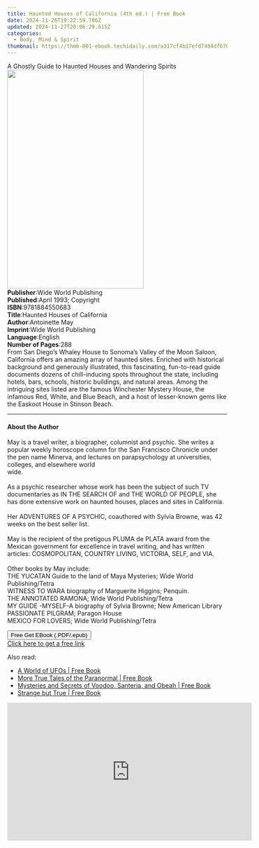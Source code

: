 ```yaml
---
title: Haunted Houses of California (4th ed.) | Free Book
date: 2024-11-26T19:22:59.786Z
updated: 2024-11-27T20:06:29.615Z
categories:
  - Body, Mind & Spirit
thumbnail: https://thmb-001-ebook.techidaily.com/a317cf4b37efd7484dfb7029a7fa383036cba7baad5614435a5ff46aed5f58f1.jpg
---
```

<main id="book-container">
  <div class="flex flex-col">
    <div class="book-brief flex-1 py-6 px-4 sm:p-6 md:py-10 md:px-8">
      <!-- brief-->
      <div class="book-brief-main">
        A Ghostly Guide to Haunted Houses and Wandering Spirits
      </div>
    </div>
    <div
      class="book-meta-info flex-1 grid gap-4 col-start-1 col-end-3 row-start-1 sm:mb-6 sm:grid-cols-4 lg:gap-6 lg:col-start-2 lg:row-end-6 lg:row-span-6 lg:mb-0"
    >
      <div
        class="book-meta-info-left place-content-center mt-4 p-4 text-sm leading-6 col-start-2 col-span-2 dark:text-slate-400"
      >
        <img
          class="w-full h-500 object-cover rounded-lg sm:h-255 sm:col-span-2 lg:col-span-full"
          src="https://img-001-ebook.techidaily.com/f05311d03f5341751ef3bb9aabe7181f80cbc2b2370cd766ca9f48e39dccdc7c.jpg"
          alt=""
          width="312"
          height="500"
        />
      </div>
      <div
        class="book-meta-info-right mt-2 col-start-1 row-start-2 col-span-3 self-center"
      >
        <!-- meta data  -->
        <div class="flex flex-col px-4 md:px-8">
          <div class="flex-1">
            <strong>Publisher</strong>:<span class="px-2"
              >Wide World Publishing</span
            >
          </div>
          <div class="flex-1">
            <strong>Published</strong>:<span class="px-2"
              >April 1993; Copyright</span
            >
          </div>
          <div class="flex-1">
            <strong>ISBN</strong>:<span class="px-2">9781884550683</span>
          </div>
          <div class="flex-1">
            <strong>Title</strong>:<span class="px-2"
              >Haunted Houses of California</span
            >
          </div>
          <div class="flex-1">
            <strong>Author</strong>:<span class="px-2">Antoinette May</span>
          </div>
          <div class="flex-1">
            <strong>Imprint</strong>:<span class="px-2"
              >Wide World Publishing</span
            >
          </div>
          <div class="flex-1">
            <strong>Language</strong>:<span class="px-2">English</span>
          </div>
          <div class="flex-1">
            <strong>Number of Pages</strong>:<span class="px-2">288</span>
          </div>
        </div>
      </div>
    </div>
    <div class="book-description flex-1 py-6 px-4 sm:p-6 md:py-10 md:px-8">
      <div class="book-description-main">
        <div accordion-content="" id="description">
          From San Diego’s Whaley House to Sonoma’s Valley of the Moon Saloon,
          California offers an amazing array of haunted sites. Enriched with
          historical background and generously illustrated, this fascinating,
          fun-to-read guide documents dozens of chill-inducing spots throughout
          the state, including hotels, bars, schools, historic buildings, and
          natural areas. Among the intriguing sites listed are the famous
          Winchester Mystery House, the infamous Red, White, and Blue Beach, and
          a host of lesser-known gems like the Easkoot House in Stinson Beach.
        </div>
      </div>
    </div>
    <div class="book-excerpts flex-1 py-6 px-4 sm:p-6 md:py-10 md:px-8">
      <!-- excerpts-->
      <div class="book-excerpts-main">
        <hr />
        <h4 class="placeholder placeholder-heading">
          <span>About the Author</span>
        </h4>
        <p>
          May is a travel writer, a biographer, columnist and psychic. She
          writes a popular weekly horoscope column for the San Francisco
          Chronicle under the pen name Minerva, and lectures on parapsychology
          at universities, colleges, and elsewhere world<br />wide.<br /><br />As
          a psychic researcher whose work has been the subject of such TV
          documentaries as IN THE SEARCH OF and THE WORLD OF PEOPLE, she has
          done extensive work on haunted houses, places and sites in
          California.<br /><br />Her ADVENTURES OF A PSYCHIC, coauthored with
          Sylvia Browne, was 42 weeks on the best seller list.<br /><br />May is
          the recipient of the pretigous PLUMA de PLATA award from the Mexican
          government for excellence in travel writing, and has written articles:
          COSMOPOLITAN, COUNTRY LIVING, VICTORIA, SELF, and VIA.<br /><br />Other
          books by May include:<br />THE YUCATAN Guide to the land of Maya
          Mysteries; Wide World Publishing/Tetra<br />WITNESS TO WARA biography
          of Marguerite Higgins; Penquin.<br />THE ANNOTATED RAMONA; Wide World
          Publishing/Tetra<br />MY GUIDE -MYSELF-A biography of Sylvia Browne;
          New American Library<br />PASSIONATE PILGRAM; Paragon House<br />MEXICO
          FOR LOVERS; Wide World Publishing/Tetra
        </p>
      </div>
    </div>
    <div
      class="book-about-author flex-1 py-6 px-4 sm:p-6 md:py-10 md:px-8"
    ></div>
    <div class="book-free-get flex-1 py-6 px-4 sm:p-6 md:py-10 md:px-8">
      <button
        id="btn-free-get"
        class="bg-blue-500 hover:bg-blue-700 text-white font-bold py-2 px-4 rounded"
      >
        Free Get EBook (.PDF/.epub)
      </button>
      <div id="countdown-display" class="px-2 text-lg mt-2"></div>
      <a
        id="free-link"
        class="hidden bg-blue-500 hover:bg-blue-700 text-white font-bold py-2 px-4 rounded"
        href="https://www.ebooks.com/en-us/book/96510705/haunted-houses-of-california/antoinette-may/"
        target="_blank"
        >Click here to get a free link</a
      >
    </div>
    <script>
      let countdownTime = 0;
      let countdownInterval = null;
      document
        .getElementById('btn-free-get')
        .addEventListener('click', startCountdown);
      function startCountdown() {
        countdownTime = new Date().getTime() + 60000 * 3;
        countdownInterval = setInterval(updateCountdown, 1000);
        document.getElementById('btn-free-get').disabled = true;
        document
          .getElementById('btn-free-get')
          .classList.add('bg-gray-500', 'cursor-not-allowed');
      }
      function updateCountdown() {
        let currentTime = new Date().getTime();
        let timeLeft = countdownTime - currentTime;
        let secondsLeft = Math.floor(timeLeft / 1000);
        document.getElementById('countdown-display').innerHTML =
          `Remaining time: ${secondsLeft} seconds.`;
        if (secondsLeft <= 0) {
          clearInterval(countdownInterval);
          document.getElementById('btn-free-get').classList.add('hidden');
          document.getElementById('free-link').classList.remove('hidden');
          document.getElementById('countdown-display').innerHTML = '';
        }
      }
    </script>
  </div>
</main>

<ins class="adsbygoogle"
      style="display:block"
      data-ad-client="ca-pub-7571918770474297"
      data-ad-slot="8358498916"
      data-ad-format="auto"
      data-full-width-responsive="true"></ins>
    

<span class="atpl-alsoreadstyle">Also read:</span>
<div><ul>
<li><a href="https://novels-ebooks.techidaily.com/611786--a-world-of-ufos/"><u>A World of UFOs | Free Book</u></a></li>
<li><a href="https://novels-ebooks.techidaily.com/611787-9781770703445-more-true-tales-of-the-paranormal/"><u>More True Tales of the Paranormal | Free Book</u></a></li>
<li><a href="https://novels-ebooks.techidaily.com/611753-9781770703100-mysteries-and-secrets-of-voodoo-santeria-and-obeah/"><u>Mysteries and Secrets of Voodoo, Santeria, and Obeah | Free Book</u></a></li>
<li><a href="https://novels-ebooks.techidaily.com/611720-9781770702776-strange-but-true/"><u>Strange but True | Free Book</u></a></li>
</ul></div>

<!-- affiliate ads begin -->
<iframe width="560" height="315" src="https://www.youtube.com/embed/LlVkEwpjKKo?si=hXi-mchMaJvbnIzM&autoplay=1" title="YouTube video player" frameborder="0" allow="accelerometer; autoplay; clipboard-write; encrypted-media; gyroscope; picture-in-picture; web-share" referrerpolicy="strict-origin-when-cross-origin" allowfullscreen></iframe>
<!-- affiliate ads end -->

